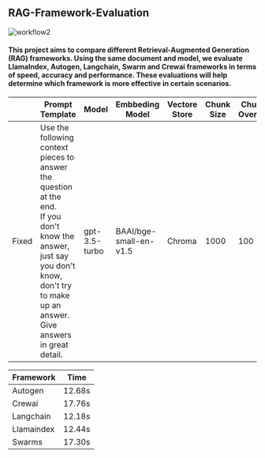 ## RAG-Framework-Evaluation

![workflow2](https://github.com/user-attachments/assets/c766cd45-2b55-41db-9929-a6c0d1fae8e7)

#### This project aims to compare different Retrieval-Augmented Generation (RAG) frameworks. Using the same document and model, we evaluate LlamaIndex, Autogen, Langchain, Swarm and Crewai frameworks in terms of speed, accuracy and performance. These evaluations will help determine which framework is more effective in certain scenarios.




|       | Prompt Template | Model | Embbeding Model | Vectore Store | Chunk Size | Chunk Overlap |
|-------|-----------------|-------|-----------------|---------------|------------|---------------|
| Fixed | Use the following context pieces to answer the question at the end.<br> If you don't know the answer, just say you don't know, don't try to make up an answer.<br> Give answers in great detail. |gpt-3.5-turbo|BAAI/bge-small-en-v1.5|Chroma|1000|100|


| Framework | Time |
|----------|----------|
| Autogen  | 12.68s  |
| Crewai   | 17.76s   | 
| Langchain  | 12.18s  | 
| Llamaindex  | 12.44s  | 
| Swarms  | 17.30s  |
